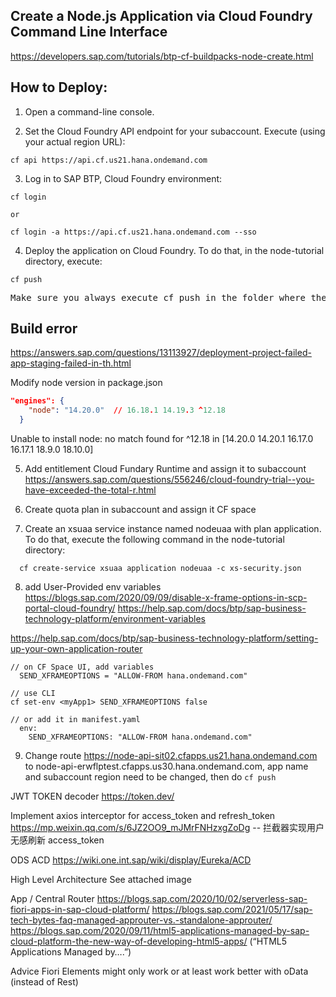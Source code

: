 ## Create a Node.js Application via Cloud Foundry Command Line Interface

https://developers.sap.com/tutorials/btp-cf-buildpacks-node-create.html

## How to Deploy:

1. Open a command-line console.

2. Set the Cloud Foundry API endpoint for your subaccount. Execute (using your actual region URL):

```
cf api https://api.cf.us21.hana.ondemand.com
```

3. Log in to SAP BTP, Cloud Foundry environment:

```
cf login

or

cf login -a https://api.cf.us21.hana.ondemand.com --sso
```

4. Deploy the application on Cloud Foundry. To do that, in the node-tutorial directory, execute:

```
cf push
```

<pre>
Make sure you always execute cf push in the folder where the manifest.yml file is located! In this case, that’s node-tutorial.
</pre>

## Build error

https://answers.sap.com/questions/13113927/deployment-project-failed-app-staging-failed-in-th.html

Modify node version in package.json

```json
"engines": {
    "node": "14.20.0"  // 16.18.1 14.19.3 ^12.18
  }
```

Unable to install node: no match found for ^12.18 in [14.20.0 14.20.1 16.17.0 16.17.1 18.9.0 18.10.0]

5. Add entitlement Cloud Fundary Runtime and assign it to subaccount
   https://answers.sap.com/questions/556246/cloud-foundry-trial--you-have-exceeded-the-total-r.html

6. Create quota plan in subaccount and assign it CF space

7. Create an xsuaa service instance named nodeuaa with plan application. To do that, execute the following command in the node-tutorial directory:

```
  cf create-service xsuaa application nodeuaa -c xs-security.json
```

8. add User-Provided env variables
   https://blogs.sap.com/2020/09/09/disable-x-frame-options-in-scp-portal-cloud-foundry/
   https://help.sap.com/docs/btp/sap-business-technology-platform/environment-variables

https://help.sap.com/docs/btp/sap-business-technology-platform/setting-up-your-own-application-router

```
// on CF Space UI, add variables
  SEND_XFRAMEOPTIONS = "ALLOW-FROM hana.ondemand.com"

// use CLI
cf set-env <myApp1> SEND_XFRAMEOPTIONS false

// or add it in manifest.yaml
  env:
    SEND_XFRAMEOPTIONS: "ALLOW-FROM hana.ondemand.com"
```

9. Change route https://node-api-sit02.cfapps.us21.hana.ondemand.com to node-api-erwflptest.cfapps.us30.hana.ondemand.com, app name and subaccount region need to be changed, then do `cf push`

JWT TOKEN decoder
https://token.dev/

Implement axios interceptor for access_token and refresh_token
https://mp.weixin.qq.com/s/6JZ2OO9_mJMrFNHzxgZoDg -- 拦截器实现用户无感刷新 access_token

ODS ACD
https://wiki.one.int.sap/wiki/display/Eureka/ACD

High Level Architecture
See attached image

App / Central Router
https://blogs.sap.com/2020/10/02/serverless-sap-fiori-apps-in-sap-cloud-platform/
https://blogs.sap.com/2021/05/17/sap-tech-bytes-faq-managed-approuter-vs.-standalone-approuter/
https://blogs.sap.com/2020/09/11/html5-applications-managed-by-sap-cloud-platform-the-new-way-of-developing-html5-apps/ (“HTML5 Applications Managed by….”)

Advice
Fiori Elements might only work or at least work better with oData (instead of Rest)
